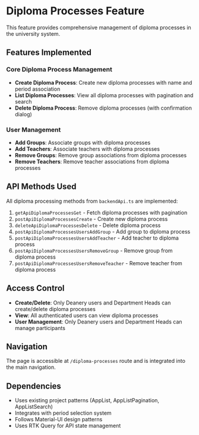 # Diploma Processes Feature

This feature provides comprehensive management of diploma processes in the university system.

## Features Implemented

### Core Diploma Process Management
- **Create Diploma Process**: Create new diploma processes with name and period association
- **List Diploma Processes**: View all diploma processes with pagination and search
- **Delete Diploma Process**: Remove diploma processes (with confirmation dialog)

### User Management
- **Add Groups**: Associate groups with diploma processes
- **Add Teachers**: Associate teachers with diploma processes  
- **Remove Groups**: Remove group associations from diploma processes
- **Remove Teachers**: Remove teacher associations from diploma processes

## API Methods Used

All diploma processing methods from `backendApi.ts` are implemented:

1. `getApiDiplomaProcessesGet` - Fetch diploma processes with pagination
2. `postApiDiplomaProcessesCreate` - Create new diploma process
3. `deleteApiDiplomaProcessesDelete` - Delete diploma process
4. `postApiDiplomaProcessesUsersAddGroup` - Add group to diploma process
5. `postApiDiplomaProcessesUsersAddTeacher` - Add teacher to diploma process
6. `postApiDiplomaProcessesUsersRemoveGroup` - Remove group from diploma process
7. `postApiDiplomaProcessesUsersRemoveTeacher` - Remove teacher from diploma process

## Access Control

- **Create/Delete**: Only Deanery users and Department Heads can create/delete diploma processes
- **View**: All authenticated users can view diploma processes
- **User Management**: Only Deanery users and Department Heads can manage participants

## Navigation

The page is accessible at `/diploma-processes` route and is integrated into the main navigation.

## Dependencies

- Uses existing project patterns (AppList, AppListPagination, AppListSearch)
- Integrates with period selection system
- Follows Material-UI design patterns
- Uses RTK Query for API state management

